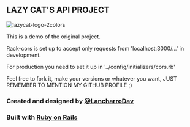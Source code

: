 ## LAZY CAT'S API PROJECT

![lazycat-logo-2colors](https://user-images.githubusercontent.com/49806971/111025783-b35f0e00-83e6-11eb-9659-7acb11eba2d1.png)

This is a demo of the original project.

Rack-cors is set up to accept only requests from 'localhost:3000/...' in development.

For production you need to set it up in '../config/initializers/cors.rb'

Feel free to fork it, make your versions or whatever you want, JUST REMEMBER TO MENTION MY GITHUB PROFILE ;)

### Created and designed by [@LancharroDav](https://github.com/LancharroDav)
### Built with [Ruby on Rails](https://rubyonrails.org/)

